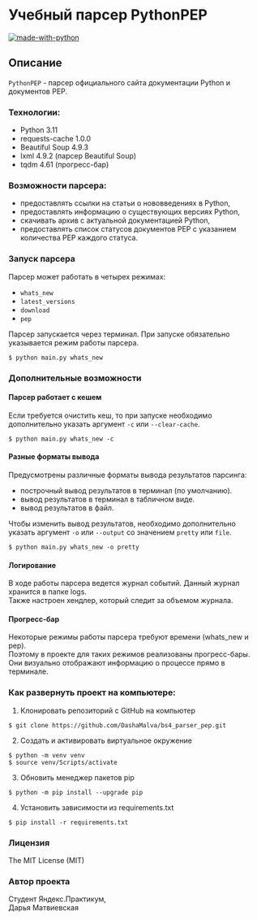 # Учебный парсер PythonPEP
[![made-with-python](https://img.shields.io/badge/Made%20with-Python-1f425f.svg)](https://www.python.org/)
## Описание
```PythonPEP``` - парсер официального сайта документации Python и документов PEP.<br>
### Технологии:
- Python 3.11
- requests-cache 1.0.0
- Beautiful Soup 4.9.3
- lxml 4.9.2 (парсер Beautiful Soup)
- tqdm 4.61 (прогресс-бар)
### Возможности парсера:
- предоставлять ссылки на статьи о нововведениях в Python,
- предоставлять информацию о существующих версиях Python,
- скачивать архив с актуальной документацией Python,
- предоставлять список статусов документов PEP с указанием количества PEP каждого статуса.

### Запуск парсера
Парсер может работать в четырех режимах:
- ```whats_new```
- ```latest_versions```
- ```download```
- ```pep```

Парсер запускается через терминал. При запуске обязательно указывается режим работы парсера.
```
$ python main.py whats_new
```

### Дополнительные возможности
#### <b>Парсер работает с кешем</b>
Если требуется очистить кеш, то при запуске
необходимо дополнительно указать аргумент ```-c``` или ```--clear-cache```.
```
$ python main.py whats_new -c
```
#### <b>Разные форматы вывода</b>
Предусмотрены различные форматы вывода результатов парсинга:
- построчный вывод результатов в терминал (по умолчанию).
- вывод результатов в терминал в табличном виде.
- вывод результатов в файл.

Чтобы изменить вывод результатов, необходимо дополнительно указать аргумент ```-o``` или ```--output``` со значением ```pretty``` или ```file```.
```
$ python main.py whats_new -o pretty
```
#### <b>Логирование</b>
В ходе работы парсера ведется журнал событий. Данный журнал хранится в папке logs.<br>
Также настроен хендлер, который следит за объемом журнала.

#### <b>Прогресс-бар</b>
Некоторые режимы работы парсера требуют времени (whats_new и pep).<br>
Поэтому в проекте для таких режимов реализованы прогресс-бары. <br> 
Они визуально
отображают информацию о процессе прямо в терминале.

### Как развернуть проект на компьютере:
1. Клонировать репозиторий c GitHub на компьютер
```
$ git clone https://github.com/DashaMalva/bs4_parser_pep.git
```
2. Создать и активировать виртуальное окружение
```
$ python -m venv venv
$ source venv/Scripts/activate
```
3. Обновить менеджер пакетов pip
```
$ python -m pip install --upgrade pip
```
4. Установить зависимости из requirements.txt
```
$ pip install -r requirements.txt
```

### Лицензия
The MIT License (MIT)

### Автор проекта
Студент Яндекс.Практикум,<br>
Дарья Матвиевская
